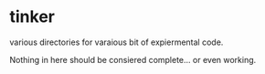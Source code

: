 # tinker
various directories for varaious bit of expiermental code.

Nothing in here should be consiered complete... or even working.
